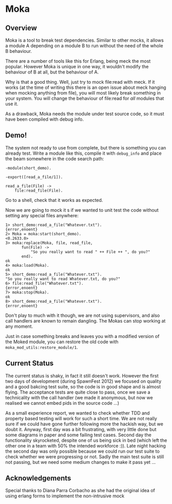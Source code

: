 # Moka

## Overview
Moka is a tool to break test dependencies. Similar to other mocks, it allows a
module A depending on a module B to run without the need of the whole B
behaviour.

There are a number of tools like this for Erlang, being meck the most
popular. However Moka is unique in one way, it wouldn't modify the behaviour of
B at all, but the behaviour of A.

Why is that a good thing. Well, just try to mock file:read with meck. If it
works (at the time of writing this there is an open issue about meck hanging
when mocking anything from file), you will most likely break something in your
system. You will change the behaviour of file:read for *all* modules that use
it.

As a drawback, Moka needs the module under test source code, so it must have
been compiled with debug info.

## Demo!

The system not ready to use from complete, but there is something you can
already test. Write a module like this, compile it with `debug_info` and place
the beam somewhere in the code search path:

    -module(short_demo).
    
    -export([read_a_file/1]).
    
    read_a_file(File) ->
        file:read_file(File).

Go to a shell, check that it works as expected.

Now we are going to mock it s if we wanted to unit test the code without setting
any special files anywhere:

    1> short_demo:read_a_file("Whatever.txt").
    {error,enoent}
    2> Moka = moka:start(short_demo).
    <0.2633.0>
    3> moka:replace(Moka, file, read_file,
           fun(File) ->
               "So you really want to read " ++ File ++ ", do you?"
           end).
    ok
    4> moka:load(Moka).
    ok
    5> short_demo:read_a_file("Whatever.txt").
    "So you really want to read Whatever.txt, do you?"
    6> file:read_file("Whatever.txt").
    {error,enoent}
    7> moka:stop(Moka).
    ok
    8> short_demo:read_a_file("Whatever.txt").
    {error,enoent}

Don't play to much with it though, we are not using supervisors, and also call
handlers are known to remain dangling. The Mokas can stop working at any moment.

Just in case something breaks and leaves you with a modified version of the
Moked module, you can restore the old code with
`moka_mod_utils:restore_module/1`.

## Current Status

The current status is shaky, in fact it still doesn't work. However the first
two days of development (during SpawnFest 2012) we focused on quality and a good
bakcing test suite, so the code is in good shape and is almost flying. The
acceptance tests are quite close to pass, once we save a technicality with the
call handler (we made it anonymous, but now we realised we cannot embed pids in
the source code ...)

As a small experience report, we wanted to check whether TDD and property based
testing will work for such a short time. We are not really sure if we could have
gone further following more the hackish way, but we doubt it. Anyway, first day
was a bit frustrating, with very little done but some diagrams in paper and some
failing test cases. Second day the functionality skyrocketed, despite one of us
being sick in bed (which left the other one in a team with 50% the intended
workforce :)). Late night hacking the second day was only possible because we
could run our test suite to check whether we were progressing or not. Sadly the
main test suite is still not passing, but we need some medium changes to make it
pass yet ...

## Acknowledgements

Special thanks to Diana Parra Corbacho as she had the original idea of using
erlang forms to implement the non-intrusive mock
